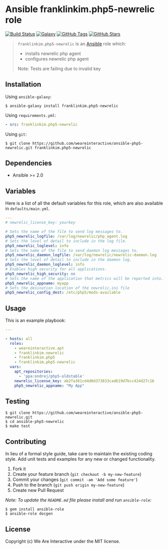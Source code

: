 # Ansible franklinkim.php5-newrelic role

[![Build Status](https://img.shields.io/travis/weareinteractive/ansible-php5-newrelic.svg)](https://travis-ci.org/weareinteractive/ansible-php5-newrelic)
[![Galaxy](http://img.shields.io/badge/galaxy-franklinkim.php5-newrelic-blue.svg)](https://galaxy.ansible.com/franklinkim/php5-newrelic)
[![GitHub Tags](https://img.shields.io/github/tag/weareinteractive/ansible-php5-newrelic.svg)](https://github.com/weareinteractive/ansible-php5-newrelic)
[![GitHub Stars](https://img.shields.io/github/stars/weareinteractive/ansible-php5-newrelic.svg)](https://github.com/weareinteractive/ansible-php5-newrelic)

> `franklinkim.php5-newrelic` is an [Ansible](http://www.ansible.com) role which:
>
> * installs newrelic php agent
> * configures newrelic php agent
>
> Note: Tests are failing due to invalid key

## Installation

Using `ansible-galaxy`:

```shell
$ ansible-galaxy install franklinkim.php5-newrelic
```

Using `requirements.yml`:

```yaml
- src: franklinkim.php5-newrelic
```

Using `git`:

```shell
$ git clone https://github.com/weareinteractive/ansible-php5-newrelic.git franklinkim.php5-newrelic
```

## Dependencies

* Ansible >= 2.0

## Variables

Here is a list of all the default variables for this role, which are also available in `defaults/main.yml`.

```yaml
---
# newrelic_license_key: yourkey

# Sets the name of the file to send log messages to.
php5_newrelic_logfile: /var/log/newrelic/php_agent.log
# Sets the level of detail to include in the log file.
php5_newrelic_loglevel: info
# Sets the name of the file to send daemon log messages to.
php5_newrelic_daemon_logfile: /var/log/newrelic/newrelic-daemon.log
# Sets the level of detail to include in the daemon log.
php5_newrelic_daemon_loglevel: info
# Enables high security for all applications.
php5_newrelic_high_security: no
# Sets the name of the application that metrics will be reported into.
php5_newrelic_appname: myapp
# Sets the desination location of the newrelic.ini file
php5_newrelic_config_dest: /etc/php5/mods-available

```


## Usage

This is an example playbook:

```yaml
---

- hosts: all
  roles:
    - weareinteractive.apt
    - franklinkim.newrelic
    - franklinkim.php5
    - franklinkim.php5-newrelic
  vars:
    apt_repositories:
      - 'ppa:ondrej/php5-oldstable'
    newrelic_license_key: ab2fa361cd4d0d373833cad619d7bcc424d27c16
    php5_newrelic_appname: "My App"

```


## Testing

```shell
$ git clone https://github.com/weareinteractive/ansible-php5-newrelic.git
$ cd ansible-php5-newrelic
$ make test
```

## Contributing
In lieu of a formal style guide, take care to maintain the existing coding style. Add unit tests and examples for any new or changed functionality.

1. Fork it
2. Create your feature branch (`git checkout -b my-new-feature`)
3. Commit your changes (`git commit -am 'Add some feature'`)
4. Push to the branch (`git push origin my-new-feature`)
5. Create new Pull Request

*Note: To update the `README.md` file please install and run `ansible-role`:*

```shell
$ gem install ansible-role
$ ansible-role docgen
```

## License
Copyright (c) We Are Interactive under the MIT license.
